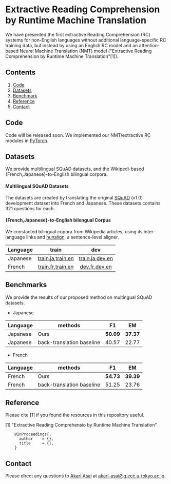 # Extractive Reading Comprehension by Runtime Machine Translation
We have presented the first extractive Reading Comprehension (RC) systems for non-English languages without additional language-specific RC training data, but instead by using an English RC model and an attention-based Neural Machine Translation (NMT) model ("Extractive Reading Comprehension by Runtime Machine Translation"[1]).

## Contents
1. [Code](#code)
2. [Datasets](#datasets)
3. [Benchmark](#benchmark)
4. [Reference](#reference)
5. [Contact](#contact)

## Code
Code will be released soon. 
We implemented our NMT/extractive RC modules in [PyTorch](https://pytorch.org/).

## Datasets
We provide multilingual SQuAD datasets, and the Wikipedi-based {French,Japanese}-to-English bilingual corpora. 

#### Multilingual SQuAD Datasets
The datasets are created by translating the original [SQuAD](https://rajpurkar.github.io/SQuAD-explorer/) (v1.0) development dataset into French and Japanese. 
These datasets contains 321 questions for each.

#### {French,Japanese}-to-English bilongual Corpus
We constacted bilingual copora from Wikipedia articles, using its inter-language links and [hunalign](https://github.com/danielvarga/hunalign), a sentence-level aligner.

| Language        | train          | dev  |
| ------------- |:-------------:| :-----:|
| Japanese     | [train.ja](),[train.en]() | [train.ja](),[dev.en]() |
| French  | [train.fr](),[train.en]() | [dev.fr](),[dev.en]() |



## Benchmarks
We provide the results of our proposed method on multingual SQuAD datasets. 
- Japanese

| Language        | methods|F1          | EM  |
| ------------- | ------------- |:-------------:| :-----:|
| Japanese     | Ours| **50.09** | **37.37** |
| Japanese     | back-translation baseline| 40.57|22.77|

- French

| Language        | methods |F1          | EM  |
| ------------- | ------------- |:-------------:| :-----:|
| French    | Ours | **54.73** | **39.39** |
| French    | back-translation baseline |51.25 | 23.76|



## Reference
Please cite [1] if you found the resources in this repository useful.

[1] "Extractive Reading Comprehensio by Runtime Machine Translation"

```
    @InProceedings{,
      author    = {},
      title     = {},
    }
```
## Contact
Please direct any questions to [Akari Asai](https://akariasai.github.io/) at akari-asai@g.ecc.u-tokyo.ac.jp.
